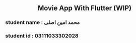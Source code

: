 <div align="center">
    <h2>Movie App With Flutter (WIP)</h2>
</div>

### student name : محمد امین اصلی

### student id : 03111033302028 


